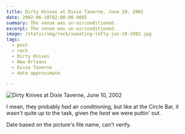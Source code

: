```yaml
---
title: Dirty Knives at Dixie Taverne, June 10, 2002
date: 2002-06-10T02:00:00.000Z
summary: The venue was un-airconditioned.
excerpt: The venue was un-airconditioned.
image: /static/img/rock/sweating-lefty-jun-10-2002.jpg
tags:
  - post
  - rock
  - Dirty Knives
  - New Orleans
  - Dixie Taverne
  - date approximate

---
```


![Dirty Knives at Dixie Taverne, June 10, 2002](/static/img/rock/sweating-lefty-jun-10-2002.jpg "Dirty Knives at Dixie Taverne, June 10, 2002")

I mean, they probably _had_ air conditioning, but like at the Circle Bar, it wasn't quite up to the task, given the *heat* we were puttin' out.

Date based on the picture's file name, can't verify.
